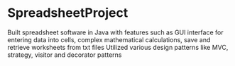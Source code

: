 # SpreadsheetProject

Built spreadsheet software in Java with features such as GUI interface for entering data into cells, complex mathematical calculations, save and retrieve worksheets from txt files
Utilized various design patterns like MVC, strategy, visitor and decorator patterns
